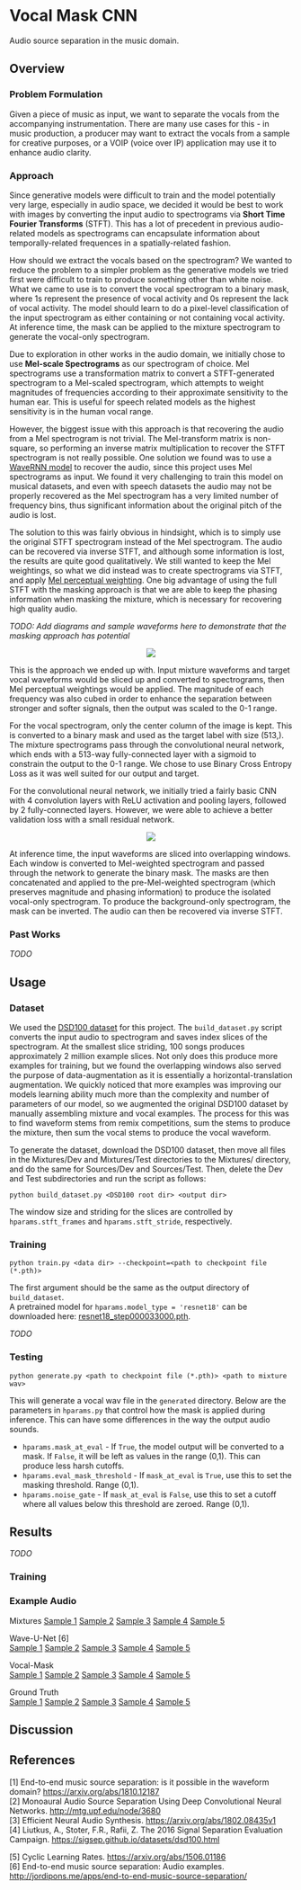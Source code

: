 # Vocal Mask CNN

Audio source separation in the music domain.

## Overview

### Problem Formulation

Given a piece of music as input, we want to separate the vocals from the accompanying instrumentation. There are many use cases for this - in music production, a producer may want to extract the vocals from a sample for creative purposes, or a VOIP (voice over IP) application may use it to enhance audio clarity. 

### Approach

Since generative models were difficult to train and the model potentially very large, especially in audio space, we decided it would be best to work with images by converting the input audio to spectrograms via **Short Time Fourier Transforms** (STFT). This has a lot of precedent in previous audio-related models as spectrograms can encapsulate information about temporally-related frequences in a spatially-related fashion. 

How should we extract the vocals based on the spectrogram? We wanted to reduce the problem to a simpler problem as the generative models we tried first were difficult to train to produce something other than white noise. What we came to use is to convert the vocal spectrogram to a binary mask, where 1s represent the presence of vocal activity and 0s represent the lack of vocal activity. The model should learn to do a pixel-level classification of the input spectrogram as either containing or not containing vocal activity. At inference time, the mask can be applied to the mixture spectrogram to generate the vocal-only spectrogram. 

Due to exploration in other works in the audio domain, we initially chose to use **Mel-scale Spectrograms** as our spectrogram of choice. Mel spectrograms use a transformation matrix to convert a STFT-generated spectrogram to a Mel-scaled spectrogram, which attempts to weight magnitudes of frequencies according to their approximate sensitivity to the human ear. This is useful for speech related models as the highest sensitivity is in the human vocal range. 

However, the biggest issue with this approach is that recovering the audio from a Mel spectrogram is not trivial. The Mel-transform matrix is non-square, so performing an inverse matrix multiplication to recover the STFT spectrogram is not really possible. One solution we found was to use a [WaveRNN model](https://github.com/G-Wang/WaveRNN-Pytorch) to recover the audio, since this project uses Mel spectrograms as input. We found it very challenging to train this model on musical datasets, and even with speech datasets the audio may not be properly recovered as the Mel spectrogram has a very limited number of frequency bins, thus significant information about the original pitch of the audio is lost.  

The solution to this was fairly obvious in hindsight, which is to simply use the original STFT spectrogram instead of the Mel spectrogram. The audio can be recovered via inverse STFT, and although some information is lost, the results are quite good qualitatively. We still wanted to keep the Mel weightings, so what we did instead was to create spectrograms via STFT, and apply [Mel perceptual weighting](https://librosa.github.io/librosa/generated/librosa.core.perceptual_weighting.html). One big advantage of using the full STFT with the masking approach is that we are able to keep the phasing information when masking the mixture, which is necessary for recovering high quality audio.

*TODO: Add diagrams and sample waveforms here to demonstrate that the masking approach has potential*

<p align="center">
    <img src="assets/model_approach.png"/>
</p>

This is the approach we ended up with. Input mixture waveforms and target vocal waveforms would be sliced up and converted to spectrograms, then Mel perceptual weightings would be applied. The magnitude of each frequency was also cubed in order to enhance the separation between stronger and softer signals, then the output was scaled to the 0-1 range. 

For the vocal spectrogram, only the center column of the image is kept. This is converted to a binary mask and used as the target label with size (513,). The mixture spectrograms pass through the convolutional neural network, which ends with a 513-way fully-connected layer with a sigmoid to constrain the output to the 0-1 range. We chose to use Binary Cross Entropy Loss as it was well suited for our output and target. 

For the convolutional neural network, we initially tried a fairly basic CNN with 4 convolution layers with ReLU activation and pooling layers, followed by 2 fully-connected layers. However, we were able to achieve a better validation loss with a small residual network.

<p align="center">
    <img src="assets/model_inference.png"/>
</p>

At inference time, the input waveforms are sliced into overlapping windows. Each window is converted to Mel-weighted spectrogram and passed through the network to generate the binary mask. The masks are then concatenated and applied to the pre-Mel-weighted spectrogram (which preserves magnitude and phasing information) to produce the isolated vocal-only spectrogram. To produce the background-only spectrogram, the mask can be inverted. The audio can then be recovered via inverse STFT.

### Past Works

*TODO*

## Usage

### Dataset

We used the [DSD100 dataset](https://sigsep.github.io/datasets/dsd100.html) for this project. The `build_dataset.py` script converts the input audio to spectrogram and saves index slices of the spectrogram. At the smallest slice striding, 100 songs produces approximately 2 million example slices. Not only does this produce more examples for training, but we found the overlapping windows also served the purpose of data-augmentation as it is essentially a horizontal-translation augmentation. We quickly noticed that more examples was improving our models learning ability much more than the complexity and number of parameters of our model, so we augmented the original DSD100 dataset by manually assembling mixture and vocal examples. The process for this was to find waveform stems from remix competitions, sum the stems to produce the mixture, then sum the vocal stems to produce the vocal waveform. 

To generate the dataset, download the DSD100 dataset, then move all files in the Mixtures/Dev and Mixtures/Test directories to the Mixtures/ directory, and do the same for Sources/Dev and Sources/Test. Then, delete the Dev and Test subdirectories and run the script as follows:  
 
```python build_dataset.py <DSD100 root dir> <output dir>```

The window size and striding for the slices are controlled by `hparams.stft_frames` and `hparams.stft_stride`, respectively.

### Training

```python train.py <data dir> --checkpoint=<path to checkpoint file (*.pth)>```

The first argument should be the same as the output directory of `build_dataset`.  
A pretrained model for `hparams.model_type = 'resnet18'` can be downloaded here: [resnet18_step000033000.pth](https://drive.google.com/open?id=19QciqI26LXrJtQqPiilPzhQHNGbx00pP).

*TODO*

### Testing

```python generate.py <path to checkpoint file (*.pth)> <path to mixture wav>```  

This will generate a vocal wav file in the `generated` directory. Below are the parameters in `hparams.py` that control how the mask is applied during inference. This can have some differences in the way the output audio sounds.  
- `hparams.mask_at_eval` - If `True`, the model output will be converted to a mask. If `False`, it will be left as values in the range (0,1). This can produce less harsh cutoffs.  
- `hparams.eval_mask_threshold` - If `mask_at_eval` is `True`, use this to set the masking threshold. Range (0,1).  
- `hparams.noise_gate` - If `mask_at_eval` is `False`, use this to set a cutoff where all values below this threshold are zeroed. Range (0,1).

## Results

*TODO*

### Training

### Example Audio  
Mixtures 
[Sample 1](assets/audio_samples/mixture/1.wav) [Sample 2](assets/audio_samples/mixture/6.wav) [Sample 3](assets/audio_samples/mixture/7.wav) [Sample 4](assets/audio_samples/mixture/12.wav) [Sample 5](assets/audio_samples/mixture/13.wav)

Wave-U-Net [6]  
[Sample 1](assets/audio_samples/wave_u_net/1.wav) [Sample 2](assets/audio_samples/wave_u_net/6.wav) [Sample 3](assets/audio_samples/wave_u_net/7.wav) [Sample 4](assets/audio_samples/wave_u_net/12.wav) [Sample 5](assets/audio_samples/wave_u_net/13.wav)

Vocal-Mask  
[Sample 1](assets/audio_samples/vocal_mask/1.wav) [Sample 2](assets/audio_samples/vocal_mask/6.wav) [Sample 3](assets/audio_samples/vocal_mask/7.wav) [Sample 4](assets/audio_samples/vocal_mask/12.wav) [Sample 5](assets/audio_samples/vocal_mask/13.wav)

Ground Truth  
[Sample 1](assets/audio_samples/clean/1.wav) [Sample 2](assets/audio_samples/clean/6.wav) [Sample 3](assets/audio_samples/clean/7.wav) [Sample 4](assets/audio_samples/clean/12.wav) [Sample 5](assets/audio_samples/clean/13.wav)

## Discussion

## References

[1] End-to-end music source separation: is it possible in the waveform domain? https://arxiv.org/abs/1810.12187  
[2] Monoaural Audio Source Separation Using Deep Convolutional Neural Networks. http://mtg.upf.edu/node/3680  
[3] Efficient Neural Audio Synthesis. https://arxiv.org/abs/1802.08435v1  
[4] Liutkus, A., Stoter, F.R., Rafii, Z. The 2016 Signal Separation Evaluation Campaign. https://sigsep.github.io/datasets/dsd100.html  

[5] Cyclic Learning Rates. https://arxiv.org/abs/1506.01186  
[6] End-to-end music source separation: Audio examples. http://jordipons.me/apps/end-to-end-music-source-separation/
